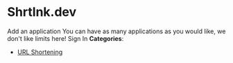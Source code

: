 # Shrtlnk.dev


Add an application You can have as many applications as you would like, we don't like limits here! Sign In
**Categories**:

- [URL Shortening](https://github/awesome-apis/awesome-apis#url-shortening)



